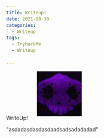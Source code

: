 ```yaml
---
title: Writeup!
date: 2021-08-30
categories:
  - Writeup
tags:
  - TryhackMe
  - Writeup

---
```

<p>WriteUp! <img src="/assets/images/sombra.png" alt style="right;margin-right:10px; margin-left:20px; margin-bottom:10px; height:120px;"/></p>
<p> "asdadasdasdasdaadsadsadadadad" </p>